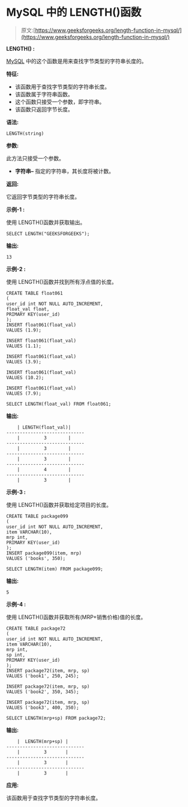 # MySQL 中的 LENGTH()函数

> 原文:[https://www.geeksforgeeks.org/length-function-in-mysql/](https://www.geeksforgeeks.org/length-function-in-mysql/)

**LENGTH() :**

[MySQL](https://www.geeksforgeeks.org/sql-tutorial/) 中的这个函数是用来查找字节类型的字符串长度的。

**特征:**

*   该函数用于查找字节类型的字符串长度。
*   该函数属于字符串函数。
*   这个函数只接受一个参数，即字符串。
*   该函数只返回字节长度。

**语法:**

```
LENGTH(string)
```

**参数:**

此方法只接受一个参数。

*   **字符串–**
    指定的字符串，其长度将被计数。

**返回:**

它返回字节类型的字符串长度。

**示例-1 :**

使用 LENGTH()函数并获取输出。

```
SELECT LENGTH("GEEKSFORGEEKS");
```

**输出:**

```
13
```

**示例-2 :**

使用 LENGTH()函数并找到所有浮点值的长度。

```
CREATE TABLE float061
(  
user_id int NOT NULL AUTO_INCREMENT,
float_val float,
PRIMARY KEY(user_id)
);
INSERT float061(float_val)  
VALUES (1.9);

INSERT float061(float_val)  
VALUES (1.1);

INSERT float061(float_val)  
VALUES (3.9);

INSERT float061(float_val)  
VALUES (10.2);

INSERT float061(float_val)  
VALUES (7.9);

SELECT LENGTH(float_val) FROM float061;
```

**输出:**

```
    | LENGTH(float_val)|     
-----------------------------
    |         3        | 
-----------------------------
    |         3        | 
-----------------------------
    |         3        |
-----------------------------
    |         4        |
-----------------------------
    |         3        |
```

**示例-3 :**

使用 LENGTH()函数并获取给定项目的长度。

```
CREATE TABLE package099
(  
user_id int NOT NULL AUTO_INCREMENT,
item VARCHAR(10),
mrp int,
PRIMARY KEY(user_id)
);
INSERT package099(item, mrp)  
VALUES ('books', 350);

SELECT LENGTH(item) FROM package099;
```

**输出:**

```
5
```

**示例-4 :**

使用 LENGTH()函数并获取所有(MRP+销售价格)值的长度。

```
CREATE TABLE package72
(  
user_id int NOT NULL AUTO_INCREMENT,  
item VARCHAR(10),
mrp int,
sp int,
PRIMARY KEY(user_id)
);
INSERT package72(item, mrp, sp)  
VALUES ('book1', 250, 245);

INSERT package72(item, mrp, sp)  
VALUES ('book2', 350, 345);

INSERT package72(item, mrp, sp)  
VALUES ('book3', 400, 350);

SELECT LENGTH(mrp+sp) FROM package72;
```

**输出:**

```
    |  LENGTH(mrp+sp) |      
-----------------------------
    |         3       | 
-----------------------------
    |         3       | 
-----------------------------
    |         3       |
```

**应用:**

该函数用于查找字节类型的字符串长度。
